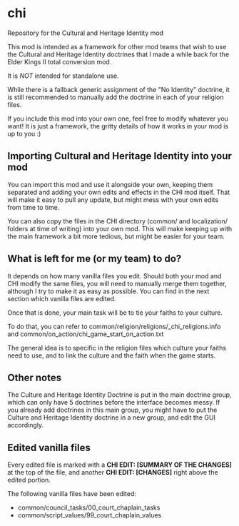# chi
 Repository for the Cultural and Heritage Identity mod
 
 This mod is intended as a framework for other mod teams that wish to use the Cultural and Heritage Identity doctrines that I made a while back for the Elder Kings II total conversion mod.
 
 It is *NOT* intended for standalone use.
 
 While there is a fallback generic assignment of the "No Identity" doctrine, it is still recommended to manually add the doctrine in each of your religion files.
 
 If you include this mod into your own one, feel free to modify whatever you want! It is just a framework, the gritty details of how it works in your mod is up to you :)
 
 ## Importing Cultural and Heritage Identity into your mod
 You can import this mod and use it alongside your own, keeping them separated and adding your own edits and effects in the CHI mod itself. That will make it easy to pull any update, but might mess with your own edits from time to time.
 
 You can also copy the files in the CHI directory (common/ and localization/ folders at time of writing) into your own mod. This will make keeping up with the main framework a bit more tedious, but might be easier for your team.
 
 ## What is left for me (or my team) to do?
 It depends on how many vanilla files you edit. Should both your mod and CHI modify the same files, you will need to manually merge them together, although I try to make it as easy as possible. You can find in the next section which vanilla files are edited.
 
 
 Once that is done, your main task will be to tie your faiths to your culture.
 
 To do that, you can refer to common/religion/religions/\_chi\_religions.info and common/on_action/chi\_game\_start\_on\_action.txt
 
 The general idea is to specific in the religion files which culture your faiths need to use, and to link the culture and the faith when the game starts.

## Other notes
The Culture and Heritage Identity Doctrine is put in the main doctrine group, which can only have 5 doctrines before the interface becomes messy. If you already add doctrines in this main group, you might have to put the Culture and Heritage Identity doctrine in a new group, and edit the GUI accordingly.

## Edited vanilla files
Every edited file is marked with a **CHI EDIT: [SUMMARY OF THE CHANGES]** at the top of the file, and another **CHI EDIT: [CHANGES]** right above the edited portion.

The following vanilla files have been edited:
 - common/council_tasks/00_court_chaplain_tasks
 - common/script_values/99_court_chaplain_values
